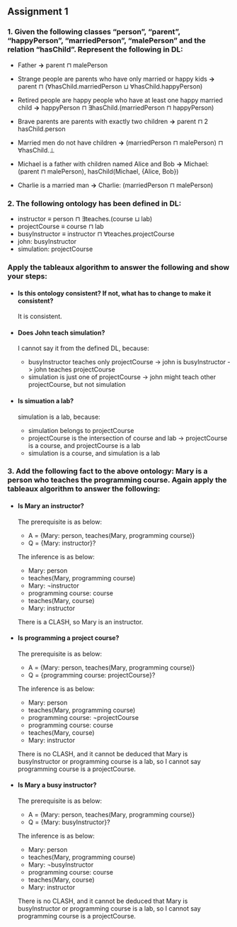 ## Assignment 1

### 1. Given the following classes “person”, “parent”, “happyPerson”, “marriedPerson”, “malePerson” and the relation “hasChild”. Represent the following in DL:

* Father **->** parent ⊓ malePerson

* Strange people are parents who have only married or happy kids **->** parent ⊓ (∀hasChild.marriedPerson ⊔ ∀hasChild.happyPerson)

* Retired people are happy people who have at least one happy married child **->** happyPerson ⊓ ∃hasChild.(marriedPerson ⊓ happyPerson)

* Brave parents are parents with exactly two children **->** parent ⊓ 2 hasChild.person

* Married men do not have children **->** (marriedPerson ⊓ malePerson) ⊓ ∀hasChild.⊥

* Michael is a father with children named Alice and Bob **->** Michael: (parent ⊓ malePerson), hasChild(Michael, {Alice, Bob})

* Charlie is a married man **->** Charlie: (marriedPerson ⊓ malePerson)


### 2. The following ontology has been defined in DL:

* instructor ≡ person ⊓ ∃teaches.(course ⊔ lab)
* projectCourse ≡ course ⊓ lab
* busyInstructor ≡ instructor ⊓ ∀teaches.projectCourse
* john: busyInstructor
* simulation: projectCourse

 ### Apply the tableaux algorithm to answer the following and show your steps:

* #### Is this ontology consistent? If not, what has to change to make it consistent?

	It is consistent.

* #### Does John teach simulation?

	I cannot say it from the defined DL, because:

	* busyInstructor teaches only projectCourse -> john is busyInstructor -> john teaches projectCourse
	* simulation is just one of projectCourse -> john might teach other projectCourse, but not simulation

* #### Is simuation a lab?

	simulation is a lab, because:

	* simulation belongs to projectCourse
	* projectCourse is the intersection of course and lab -> projectCourse is a course, and projectCourse is a lab
	* simulation is a course, and simulation is a lab


### 3. Add the following fact to the above ontology: Mary is a person who teaches the programming course. Again apply the tableaux algorithm to answer the following:

* #### Is Mary an instructor?

	The prerequisite is as below:

	* A = {Mary: person, teaches(Mary, programming course)}
	* Q = {Mary: instructor}?

	The inference is as below:

	* Mary: person
	* teaches(Mary, programming course)
	* Mary: ¬instructor
	* programming course: course
	* teaches(Mary, course)
	* Mary: instructor

	There is a CLASH, so Mary is an instructor.

* #### Is programming a project course?

	The prerequisite is as below:

	* A = {Mary: person, teaches(Mary, programming course)}
	* Q = {programming course: projectCourse}?

	The inference is as below:

	* Mary: person
	* teaches(Mary, programming course)
	* programming course: ¬projectCourse
	* programming course: course
	* teaches(Mary, course)
	* Mary: instructor

	There is no CLASH, and it cannot be deduced that Mary is busyInstructor or programming course is a lab, so I cannot say programming course is a projectCourse.

* #### Is Mary a busy instructor?

	The prerequisite is as below:

	* A = {Mary: person, teaches(Mary, programming course)}
	* Q = {Mary: busyInstructor}?

	The inference is as below:

	* Mary: person
	* teaches(Mary, programming course)
	* Mary: ¬busyInstructor
	* programming course: course
	* teaches(Mary, course)
	* Mary: instructor

	There is no CLASH, and it cannot be deduced that Mary is busyInstructor or programming course is a lab, so I cannot say programming course is a projectCourse.


